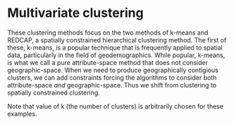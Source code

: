 # Multivariate clustering

These clustering methods focus on the two methods of k-means and REDCAP, a spatially constrained hierarchical clustering method. The first of these, k-means, is a popular technique that is frequently applied to spatial data, particularly in the field of geodemographics. While popular, k-means, is what we call a pure attribute-space method that does not consider geographic-space. When we need to produce geographically contigious clusters, we can add constraints forcing the algorithms to consider both attribute-space *and* geographic-space. Thus we shift from clustering to spatially constrained clustering.

Note that value of k (the number of clusters) is arbitrarily chosen for these examples.
